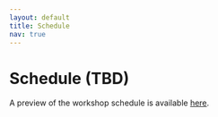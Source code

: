 ```yaml
---
layout: default
title: Schedule
nav: true
---
```


# Schedule (TBD)

A preview of the workshop schedule is available <a href="images/Schedule.pdf" target="_blank">here</a>.

